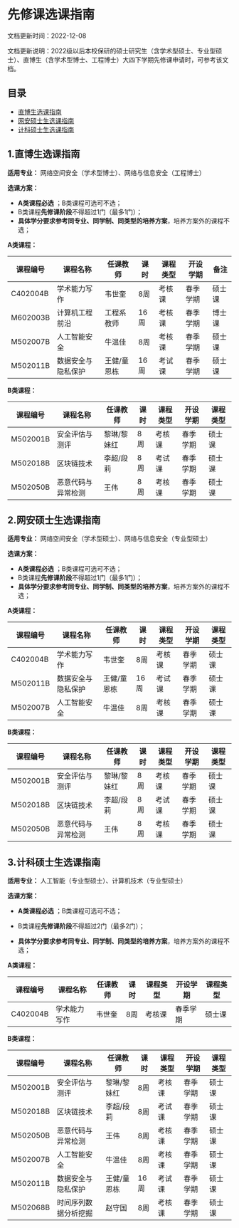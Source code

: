 # 先修课选课指南

文档更新时间：2022-12-08

文档更新说明：2022级以后本校保研的硕士研究生（含学术型硕士、专业型硕士）、直博生（含学术型博士、工程博士）大四下学期先修课申请时，可参考该文档。



## 目录

- [直博生选课指南](#1.直博生选课指南)
- [网安硕士生选课指南](#2.网安硕士生选课指南)
- [计科硕士生选课指南](#3.计科硕士生选课指南)



## 1.直博生选课指南

**适用专业：** 网络空间安全（学术型博士）、网络与信息安全（工程博士）

**选课方案：** 

- **A类课程必选** ；B类课程可选可不选；
- B类课程**先修课阶段**不得超过1门（最多1门）；
- **具体学分要求参考同专业、同学制、同类型的培养方案**，培养方案外的课程不选；



**A类课程：**

| 课程编号 | 课程名称           | 任课教师    | 课时 | 课程类型 | 开设学期 | 备注   |
| -------- | ------------------ | ----------- | ---- | -------- | -------- | ------ |
| C402004B | 学术能力写作       | 韦世奎      | 8周  | 考核课   | 春季学期 | 硕士课 |
| M602003B | 计算机工程前沿     | 工程系教师  | 16周 | 考核课   | 春季学期 | 博士课 |
| M502007B | 人工智能安全       | 牛温佳      | 8周  | 考核课   | 春季学期 | 硕士课 |
| M502011B | 数据安全与隐私保护 | 王健/童恩栋 | 16周 | 考试课   | 春季学期 | 硕士课 |

**B类课程：**

| 课程编号 | 课程名称           | 任课教师    | 课时 | 课程类型 | 开设学期 | 课程类型 |
| -------- | ------------------ | ----------- | ---- | -------- | -------- | -------- |
| M502001B | 安全评估与测评     | 黎琳/黎妹红 | 8周  | 考核课   | 春季学期 | 硕士课   |
| M502018B | 区块链技术         | 李超/段莉   | 8周  | 考试课   | 春季学期 | 硕士课   |
| M502050B | 恶意代码与异常检测 | 王伟        | 8周  | 考核课   | 春季学期 | 硕士课   |



## 2.网安硕士生选课指南

**适用专业：** 网络空间安全（学术型硕士）、网络与信息安全（专业型硕士）

**选课方案：** 

- **A类课程必选** ；B类课程可选可不选；
- B类课程**先修课阶段**不得超过1门（最多1门）；
- **具体学分要求参考同专业、同学制、同类型的培养方案**，培养方案外的课程不选；



**A类课程：**

| 课程编号 | 课程名称           | 任课教师    | 课时 | 课程类型 | 开设学期 | 课程类型 |
| -------- | ------------------ | ----------- | ---- | -------- | -------- | -------- |
| C402004B | 学术能力写作       | 韦世奎      | 8周  | 考核课   | 春季学期 | 硕士课   |
| M502011B | 数据安全与隐私保护 | 王健/童恩栋 | 16周 | 考试课   | 春季学期 | 硕士课   |
| M502007B | 人工智能安全       | 牛温佳      | 8周  | 考核课   | 春季学期 | 硕士课   |

**B类课程：**

| 课程编号 | 课程名称           | 任课教师    | 课时 | 课程类型 | 开设学期 | 课程类型 |
| -------- | ------------------ | ----------- | ---- | -------- | -------- | -------- |
| M502001B | 安全评估与测评     | 黎琳/黎妹红 | 8周  | 考核课   | 春季学期 | 硕士课   |
| M502018B | 区块链技术         | 李超/段莉   | 8周  | 考试课   | 春季学期 | 硕士课   |
| M502050B | 恶意代码与异常检测 | 王伟        | 8周  | 考核课   | 春季学期 | 硕士课   |



## 3.计科硕士生选课指南

**适用专业：** 人工智能（专业型硕士）、计算机技术（专业型硕士）

**选课方案：** 

- **A类课程必选** ；B类课程可选可不选；

- B类课程**先修课阶段**不得超过2门（最多2门）；

- **具体学分要求参考同专业、同学制、同类型的培养方案**，培养方案外的课程不选；

  

**A类课程：**

| 课程编号 | 课程名称     | 任课教师 | 课时 | 课程类型 | 开设学期 | 课程类型 |
| -------- | ------------ | -------- | ---- | -------- | -------- | -------- |
| C402004B | 学术能力写作 | 韦世奎   | 8周  | 考核课   | 春季学期 | 硕士课   |

**B类课程：**

| 课程编号 | 课程名称             | 任课教师    | 课时 | 课程类型 | 开设学期 | 课程类型 |
| -------- | -------------------- | ----------- | ---- | -------- | -------- | -------- |
| M502001B | 安全评估与测评       | 黎琳/黎妹红 | 8周  | 考核课   | 春季学期 | 硕士课   |
| M502018B | 区块链技术           | 李超/段莉   | 8周  | 考试课   | 春季学期 | 硕士课   |
| M502050B | 恶意代码与异常检测   | 王伟        | 8周  | 考核课   | 春季学期 | 硕士课   |
| M502007B | 人工智能安全         | 牛温佳      | 8周  | 考核课   | 春季学期 | 硕士课   |
| M502011B | 数据安全与隐私保护   | 王健/童恩栋 | 16周 | 考试课   | 春季学期 | 硕士课   |
| M502068B | 时间序列数据分析挖掘 | 赵守国      | 8周  | 考核课   | 春季学期 | 硕士课   |



